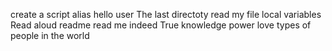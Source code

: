create a script alias
hello user
The last directoty
read my file
local variables
Read aloud
readme
read me
indeed True knowledge
power
love
types of people in the world
